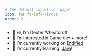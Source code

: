 ```yaml
---
# the default layout is 'page'
icon: fas fa-info-circle
order: 2
---
```


- 👋 Hi, I’m Dexter Wheatcroft
- 👀 I’m interested in Game dev + more!
- 🔭 I’m currently working on [Endified](https://github.com/officiallydragon/endified)
- 🌱 I’m currently learning. [Java](https://docs.oracle.com/en/java/)!

<!--
**OfficiallyDragon/OfficiallyDragon** is a ✨ _special_ ✨ repository because its `README.md` (this file) appears on your GitHub profile.

Here are some ideas to get you started:

- 👯 I’m looking to collaborate on ...
- 🤔 I’m looking for help with ...
- 💬 Ask me about ...
- 📫 How to reach me: ...
- 😄 Pronouns: ...
- ⚡ Fun fact: ...
-->

